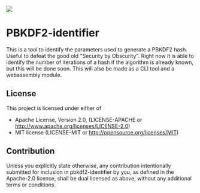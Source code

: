 ![](https://github.com/zer0x64/pbkdf2-identifier/workflows/Rust/badge.svg)
# PBKDF2-identifier

This is a tool to identify the parameters used to generate a PBKDF2 hash. Useful to defeat the good old "Security by Obscurity".
Right now it is able to identify the number of iterations of a hash if the algorithm is already known, but this will be done soon.
This will also be made as a CLI tool and a webassembly module.

## License

This project is licensed under either of
- Apache License, Version 2.0, (LICENSE-APACHE or http://www.apache.org/licenses/LICENSE-2.0)
- MIT license (LICENSE-MIT or http://opensource.org/licenses/MIT)

## Contribution
Unless you explicitly state otherwise, any contribution intentionally submitted for inclusion in pbkdf2-identifier by you, as defined in the Apache-2.0 license, shall be dual licensed as above, without any additional terms or conditions.

